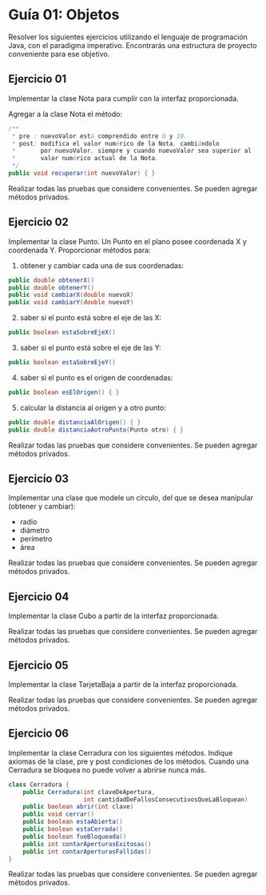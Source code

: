 # Guía 01: Objetos

Resolver los siguientes ejercicios utilizando el lenguaje de programación Java, con el paradigma imperativo.
Encontrarás una estructura de proyecto conveniente para ese objetivo.

## Ejercicio 01

Implementar la clase Nota para cumplir con la interfaz proporcionada.

Agregar a la clase Nota el método:

```java
/**
 * pre : nuevoValor está comprendido entre 0 y 10.
 * post: modifica el valor numérico de la Nota, cambiándolo
 *       por nuevoValor, siempre y cuando nuevoValor sea superior al
 *       valor numérico actual de la Nota.
 */
public void recuperar(int nuevoValor) { }
```
Realizar todas las pruebas que considere convenientes. Se pueden agregar métodos privados.

## Ejercicio 02
Implementar la clase Punto. Un Punto en el plano posee coordenada X y coordenada Y. Proporcionar métodos para:

1. obtener y cambiar cada una de sus coordenadas:
```java
public double obtenerX()
public double obtenerY()
public void cambiarX(double nuevoX)
public void cambiarY(double nuevoY)
```

2. saber si el punto está sobre el eje de las X:
```java
public boolean estaSobreEjeX()
```

3. saber si el punto está sobre el eje de las Y:
```java
public boolean estaSobreEjeY()
```

4. saber si el punto es el origen de coordenadas:
```java
public boolean esElOrigen() { }
```

5. calcular la distancia al origen y a otro punto:
```java
public double distanciaAlOrigen() { }
public double distanciaAotroPunto(Punto otro) { }
```

Realizar todas las pruebas que considere convenientes. Se pueden agregar métodos privados.

## Ejercicio 03

Implementar una clase que modele un círculo, del que se desea manipular (obtener y cambiar): 
- radio
- diámetro
- perímetro
- área

Realizar todas las pruebas que considere convenientes. Se pueden agregar métodos privados.

## Ejercicio 04

Implementar la clase Cubo a partir de la interfaz proporcionada.

Realizar todas las pruebas que considere convenientes. Se pueden agregar métodos privados.

## Ejercicio 05

Implementar la clase TarjetaBaja a partir de la interfaz proporcionada.

Realizar todas las pruebas que considere convenientes. Se pueden agregar métodos privados.

## Ejercicio 06

Implementar la clase Cerradura con los siguientes métodos. Indique axiomas de la clase, pre y post condiciones de los métodos.
Cuando una Cerradura se bloquea no puede volver a abrirse nunca más. 

```java
class Cerradura {
    public Cerradura(int claveDeApertura,
                     int cantidadDeFallosConsecutivosQueLaBloquean)
    public boolean abrir(int clave)
    public void cerrar()
    public boolean estaAbierta()
    public boolean estaCerrada()
    public boolean fueBloqueada()
    public int contarAperturasExitosas()
    public int contarAperturasFallidas()
}
```

Realizar todas las pruebas que considere convenientes. Se pueden agregar métodos privados.
